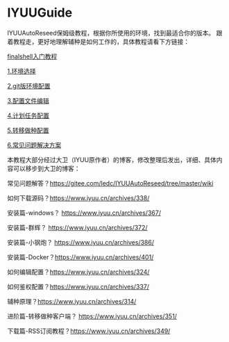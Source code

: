 # IYUUGuide
IYUUAutoReseed保姆级教程，根据你所使用的环境，找到最适合你的版本。
跟着教程走，更好地理解辅种是如何工作的，具体教程请看下方链接：

[finalshell入门教程](https://github.com/AnthonyMSen/IYUUGuide/blob/main/finalshell%E5%85%A5%E9%97%A8%E6%95%99%E7%A8%8B.md)

[1.环境选择](https://github.com/AnthonyMSen/IYUUGuide/blob/main/1.%E7%8E%AF%E5%A2%83%E9%80%89%E6%8B%A9.md)

[2.git版环境配置](https://github.com/AnthonyMSen/IYUUGuide/blob/main/2.git%E7%89%88%E7%8E%AF%E5%A2%83%E9%85%8D%E7%BD%AE.md)

[3.配置文件编辑](https://github.com/AnthonyMSen/IYUUGuide/blob/main/3.%E9%85%8D%E7%BD%AE%E6%96%87%E4%BB%B6%E7%BC%96%E8%BE%91.md)

[4.计划任务配置](https://github.com/AnthonyMSen/IYUUGuide/blob/main/4.%E8%AE%A1%E5%88%92%E4%BB%BB%E5%8A%A1%E9%85%8D%E7%BD%AE.md)

[5.转移做种配置](https://github.com/AnthonyMSen/IYUUGuide/blob/main/5.%E8%BD%AC%E7%A7%BB%E5%81%9A%E7%A7%8D%E9%85%8D%E7%BD%AE.md)


[6.常见问题解决方案]()

[]()

本教程大部分经过大卫（IYUU原作者）的博客，修改整理后发出，详细、具体内容可以移步到大卫的博客：

常见问题解答？https://gitee.com/ledc/IYUUAutoReseed/tree/master/wiki

如何下载源码？https://www.iyuu.cn/archives/338/

安装篇-windows？ https://www.iyuu.cn/archives/367/

安装篇-群辉？ https://www.iyuu.cn/archives/372/

安装篇-小钢炮？ https://www.iyuu.cn/archives/386/

安装篇-Docker？https://www.iyuu.cn/archives/401/

如何编辑配置？https://www.iyuu.cn/archives/324/

如何鉴权配置？https://www.iyuu.cn/archives/337/

辅种原理？https://www.iyuu.cn/archives/314/

进阶篇-转移做种客户端？ https://www.iyuu.cn/archives/351/

下载篇-RSS订阅教程？https://www.iyuu.cn/archives/349/
